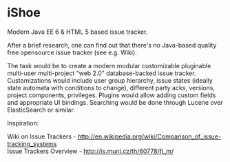 iShoe
=====

Modern Java EE 6 &amp; HTML 5 based issue tracker.



After a brief research, one can find out that there's no Java-based quality free opensource issue tracker (see e.g. Wiki).

The task would be to create a modern modular customizable pluginable multi-user multi-project "web 2.0" database-backed issue tracker.
Customizations would include user group hierarchy, issue states (ideally state automata with conditions to change), different party acks, versions, project components, privileges.
Plugins would allow adding custom fields and appropriate UI  bindings.
Searching would be done through Lucene over ElasticSearch or similar.

Inspiration:

  Wiki on Issue Trackers - http://en.wikipedia.org/wiki/Comparison_of_issue-tracking_systems  
  Issue Trackers Overview - http://is.muni.cz/th/60778/fi_m/